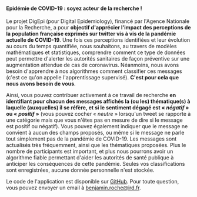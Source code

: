 #### Epidémie de COVID-19 : soyez acteur de la recherche !

Le projet DigEpi (pour Digital Epidemiology), financé par l'Agence Nationale pour la Recherche, a pour **objectif d'apprécier l'impact des perceptions de la population française exprimés sur twitter vis à vis de la pandémie actuelle de COVID-19**. Une fois ces perceptions identifiées et leur évolution au cours du temps quantifiée, nous souhaitons, au travers de modèles mathématiques et statistiques, comprendre comment ce type de données peut permettre d'alerter les autorités sanitaires de façon préventive sur une augmentation attendue de cas de coronavirus. Néanmoins, nous avons besoin d'apprendre à nos algorithmes comment classifier ces messages (c'est ce qu'on appelle l'apprentissage supervisé). **C'est pour cela que nous avons besoin de vous**.

Ainsi, vous pouvez contribuer activement à ce travail de recherche **en identifiant pour chacun des messages affichés la (ou les) thématique(s) à laquelle (auxquelles) il se réfère, et si le sentiment dégagé est  « <i class="text-danger">négatif</i> » ou « <i class="text-success">positif</i> »** (vous pouvez cocher « <i class="text-info">neutre</i> » lorsqu'un tweet se rapporte à une catégorie mais que vous n'êtes pas en mesure de dire si le message est positif ou négatif). Vous pouvez également indiquer que le message ne convient à aucun des champs proposés, ou même si le message ne parle tout simplement pas de la pandémie de COVID-19. Les messages sont actualisés très fréquemment, ainsi que les thématiques proposées. Plus le nombre de participants est important, et plus nous pourrons avoir un algorithme fiable permettant d'aider les autorités de santé publique à anticiper les conséquences de cette pandémie. Seules vos classifications sont enregistrées, aucune donnée personnelle n'est stockée.

Le code de l'application est disponible sur [GitHub](https://github.com/Bisaloo/NLPtrain). Pour toute question, vous pouvez envoyer un email à <benjamin.roche@ird.fr>.

